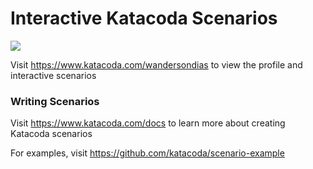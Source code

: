 # Interactive Katacoda Scenarios

[![](http://shields.katacoda.com/katacoda/wandersondias/count.svg)](https://www.katacoda.com/wandersondias "Get your profile on Katacoda.com")

Visit https://www.katacoda.com/wandersondias to view the profile and interactive scenarios

### Writing Scenarios
Visit https://www.katacoda.com/docs to learn more about creating Katacoda scenarios

For examples, visit https://github.com/katacoda/scenario-example

